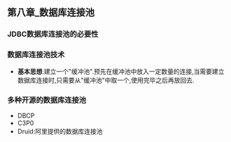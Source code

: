## 第八章_数据库连接池

### JDBC数据库连接池的必要性

### 数据库连接池技术
* **基本思想**:建立一个"缓冲池".预先在缓冲池中放入一定数量的连接,当需要建立数据库连接时,只需要从"缓冲池"中取一个,使用完毕之后再放回去.

### 多种开源的数据库连接池

* DBCP
* C3P0
* Druid:阿里提供的数据库连接池